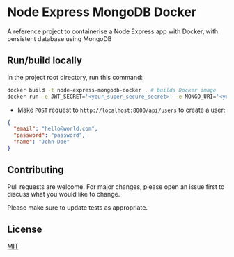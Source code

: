 # Node Express MongoDB Docker

A reference project to containerise a Node Express app with Docker, with persistent database using MongoDB

## Run/build locally

In the project root directory, run this command:

```bash
docker build -t node-express-mongodb-docker . # builds Docker image
docker run -e JWT_SECRET='<your_super_secure_secret>' -e MONGO_URI='<your_mongodb_connection_url>' -p 80:5000 node-express-mongodb-docker # runs image in container; maps port 80 of your local machine, to port 5000 of container
```

- Make `POST` request to `http://localhost:8000/api/users` to create a user:

```json
{
  "email": "hello@world.com",
  "password": "password",
  "name": "John Doe"
}
```

## Contributing

Pull requests are welcome. For major changes, please open an issue first to discuss what you would like to change.

Please make sure to update tests as appropriate.

## License

[MIT](https://choosealicense.com/licenses/mit/)
